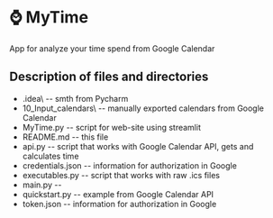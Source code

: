 # ⌚ MyTime 
App for analyze your time spend from Google Calendar

## Description of files and directories

* .idea\ -- smth from Pycharm  
* 10_Input_calendars\ -- manually exported calendars from Google Calendar  
* MyTime.py -- script for web-site using streamlit  
* README.md -- this file
* api.py -- script that works with Google Calendar API, gets and calculates time  
* credentials.json -- information for authorization in Google  
* executables.py -- script that works with raw .ics files  
* main.py -- 
* quickstart.py -- example from Google Calendar API
* token.json -- information for authorization in Google 

